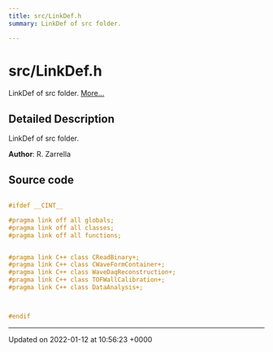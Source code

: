 ```yaml
---
title: src/LinkDef.h
summary: LinkDef of src folder. 

---
```


# src/LinkDef.h

LinkDef of src folder.  [More...](#detailed-description)

## Detailed Description

LinkDef of src folder. 

**Author**: R. Zarrella 



## Source code

```cpp

#ifdef __CINT__

#pragma link off all globals;
#pragma link off all classes;
#pragma link off all functions;


#pragma link C++ class CReadBinary+;
#pragma link C++ class CWaveFormContainer+;
#pragma link C++ class WaveDaqReconstruction+;
#pragma link C++ class TOFWallCalibration+;
#pragma link C++ class DataAnalysis+;



#endif
```


-------------------------------

Updated on 2022-01-12 at 10:56:23 +0000
